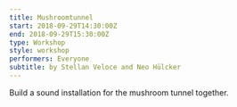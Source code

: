 ```yaml
---
title: Mushroomtunnel
start: 2018-09-29T14:30:00Z
end: 2018-09-29T15:30:00Z
type: Workshop
style: workshop
performers: Everyone
subtitle: by Stellan Veloce and Neo Hülcker
---
```

Build a sound installation for the mushroom tunnel together.
